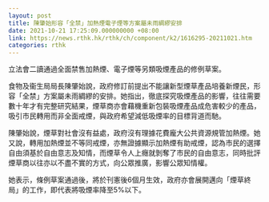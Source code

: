 ```yaml
---
layout: post
title: 陳肇始形容「全禁」加熱煙電子煙等方案屬未雨綢繆安排
date: 2021-10-21 17:25:09.000000000 +08:00
link: https://news.rthk.hk/rthk/ch/component/k2/1616295-20211021.htm
categories: rthk
---
```


立法會二讀通過全面禁售加熱煙、電子煙等另類吸煙產品的修例草案。

食物及衞生局局長陳肇始說，政府修訂前提出不能讓新型煙草產品培養新煙民，形容「全禁」方案屬未雨綢繆的安排。她指出，徹底探究吸煙產品的影響，往往需要數十年才有完整研究結果，煙草商亦會藉機重新包裝吸煙產品成危害較少的產品，吸引市民轉用而非全面戒煙，與政府希望減低吸煙率的目標背道而馳。

陳肇始說，煙草對社會沒有益處，政府沒有理據花費龐大公共資源規管加熱煙。她又說，轉用加熱煙並不等同戒煙，亦無證據顯示加熱煙有助戒煙，認為市民的選擇自由須基於自由意志及知情，而煙草令人上癮就剝奪了市民的自由意志，同時批評煙草商以往亦以不盡不實的方式，向公眾推廣，影響公眾知情權。

她表示，條例草案通過後，將於刊憲後6個月生效，政府亦會展開邁向「煙草終局」的工作，即代表將吸煙率降至5%以下。
